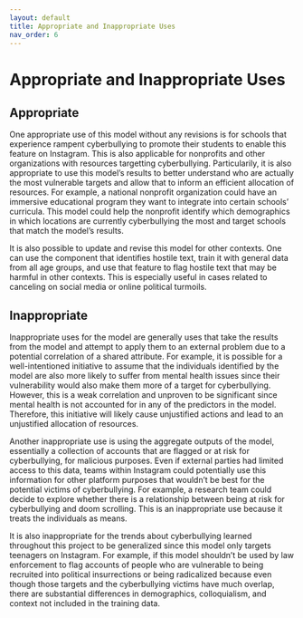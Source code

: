 ```yaml
---
layout: default
title: Appropriate and Inappropriate Uses 
nav_order: 6
---
```

# Appropriate and Inappropriate Uses 

## Appropriate
One appropriate use of this model without any revisions is for schools that experience rampent cyberbullying to promote their students to enable this feature on Instagram. This is also applicable for nonprofits and other organizations with resources targetting cyberbullying. Particularily, it is also appropriate to use this model’s results to better understand who are actually the most vulnerable targets and allow that to inform an efficient allocation of resources. For example, a national nonprofit organization could have an immersive educational program they want to integrate into certain schools’ curricula. This model could help the nonprofit identify which demographics in which locations are currently cyberbullying the most and target schools that match the model’s results. 

It is also possible to update and revise this model for other contexts. One can use the component that identifies hostile text, train it with general data from all age groups, and use that feature to flag hostile text that may be harmful in other contexts. This is especially useful in cases related to canceling on social media or online political turmoils. 

## Inappropriate 
Inappropriate uses for the model are generally uses that take the results from the model and attempt to apply them to an external problem due to a potential correlation of a shared attribute. For example, it is possible for a well-intentioned initiative to assume that the individuals identified by the model are also more likely to suffer from mental health issues since their vulnerability would also make them more of a target for cyberbullying. However, this is a weak correlation and unproven to be significant since mental health is not accounted for in any of the predictors in the model. Therefore, this initiative will likely cause unjustified actions and lead to an unjustified allocation of resources. 

Another inappropriate use is using the aggregate outputs of the model, essentially a collection of accounts that are flagged or at risk for cyberbullying, for malicious purposes. Even if external parties had limited access to this data, teams within Instagram could potentially use this information for other platform purposes that wouldn’t be best for the potential victims of cyberbullying. For example, a research team could decide to explore whether there is a relationship between being at risk for cyberbullying and doom scrolling. This is an inappropriate use because it treats the individuals as means. 

It is also inappropriate for the trends about cyberbullying learned throughout this project to be generalized since this model only targets teenagers on Instagram. For example, if this model shouldn’t be used by law enforcement to flag accounts of people who are vulnerable to being recruited into political insurrections or being radicalized because even though those targets and the cyberbullying victims have much overlap, there are substantial differences in demographics, colloquialism, and context not included in the training data. 
